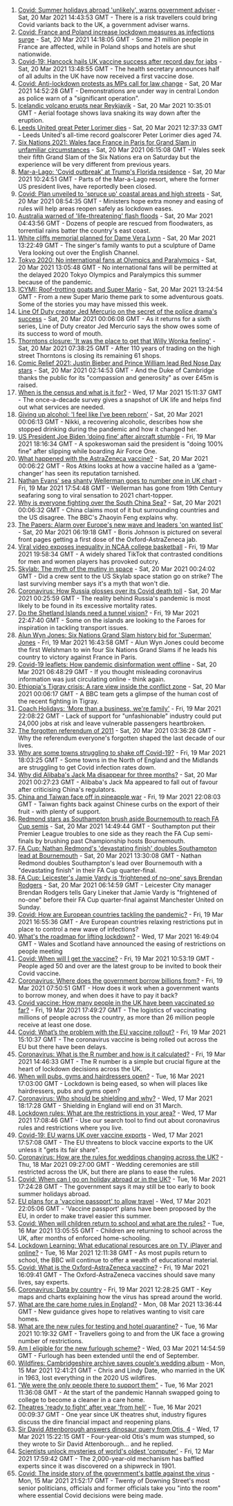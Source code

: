 1. [Covid: Summer holidays abroad 'unlikely', warns government adviser](https://www.bbc.co.uk/news/uk-56467813) - Sat, 20 Mar 2021 14:43:53 GMT - There is a risk travellers could bring Covid variants back to the UK, a government adviser warns.
1. [Covid: France and Poland increase lockdown measures as infections surge](https://www.bbc.co.uk/news/world-europe-56466223) - Sat, 20 Mar 2021 14:18:05 GMT - Some 21 million people in France are affected, while in Poland shops and hotels are shut nationwide.
1. [Covid-19: Hancock hails UK vaccine success after record day for jabs](https://www.bbc.co.uk/news/uk-56469092) - Sat, 20 Mar 2021 13:48:55 GMT - The health secretary announces half of all adults in the UK have now received a first vaccine dose.
1. [Covid: Anti-lockdown protests as MPs call for law change](https://www.bbc.co.uk/news/uk-56469687) - Sat, 20 Mar 2021 14:52:28 GMT - Demonstrations are under way in central London as police warn of a "significant operation".
1. [Icelandic volcano erupts near Reykjavik](https://www.bbc.co.uk/news/world-europe-56468374) - Sat, 20 Mar 2021 10:35:01 GMT - Aerial footage shows lava snaking its way down after the eruption.
1. [Leeds United great Peter Lorimer dies](https://www.bbc.co.uk/sport/football/56234156) - Sat, 20 Mar 2021 12:37:33 GMT - Leeds United's all-time record goalscorer Peter Lorimer dies aged 74.
1. [Six Nations 2021: Wales face France in Paris for Grand Slam in unfamiliar circumstances](https://www.bbc.co.uk/sport/rugby-union/56434263) - Sat, 20 Mar 2021 06:15:08 GMT - Wales seek their fifth Grand Slam of the Six Nations era on Saturday but the experience will be very different from previous years.
1. [Mar-a-Lago: 'Covid outbreak' at Trump's Florida residence](https://www.bbc.co.uk/news/world-us-canada-56436927) - Sat, 20 Mar 2021 10:24:51 GMT - Parts of the Mar-a-Lago resort, where the former US president lives, have reportedly been closed.
1. [Covid: Plan unveiled to 'spruce up' coastal areas and high streets](https://www.bbc.co.uk/news/uk-politics-56461675) - Sat, 20 Mar 2021 08:54:35 GMT - Ministers hope extra money and easing of rules will help areas reopen safely as lockdown eases.
1. [Australia warned of 'life-threatening' flash floods](https://www.bbc.co.uk/news/world-australia-56466310) - Sat, 20 Mar 2021 04:43:56 GMT - Dozens of people are rescued from floodwaters, as torrential rains batter the country's east coast.
1. [White cliffs memorial planned for Dame Vera Lynn](https://www.bbc.co.uk/news/uk-england-56467933) - Sat, 20 Mar 2021 13:22:49 GMT - The singer's family wants to put a sculpture of Dame Vera looking out over the English Channel.
1. [Tokyo 2020: No international fans at Olympics and Paralympics](https://www.bbc.co.uk/sport/olympics/56461152) - Sat, 20 Mar 2021 13:05:48 GMT - No international fans will be permitted at the delayed 2020 Tokyo Olympics and Paralympics this summer because of the pandemic.
1. [ICYMI: Roof-trotting goats and Super Mario](https://www.bbc.co.uk/news/world-56452110) - Sat, 20 Mar 2021 13:24:54 GMT - From a new Super Mario theme park to some adventurous goats. Some of the stories you may have missed this week.
1. [Line Of Duty creator Jed Mercurio on the secret of the police drama's success](https://www.bbc.co.uk/news/entertainment-arts-56462780) - Sat, 20 Mar 2021 00:06:08 GMT - As it returns for a sixth series, Line of Duty creator Jed Mercurio says the show owes some of its success to word of mouth.
1. [Thorntons closure: 'It was the place to get that Willy Wonka feeling'](https://www.bbc.co.uk/news/uk-england-south-yorkshire-56426059) - Sat, 20 Mar 2021 07:38:25 GMT - After 110 years of trading on the high street Thorntons is closing its remaining 61 shops.
1. [Comic Relief 2021: Justin Bieber and Prince William lead Red Nose Day stars](https://www.bbc.co.uk/news/entertainment-arts-56442606) - Sat, 20 Mar 2021 02:14:53 GMT - And the Duke of Cambridge thanks the public for its "compassion and generosity" as over £45m is raised.
1. [When is the census and what is it for?](https://www.bbc.co.uk/news/explainers-55935409) - Wed, 17 Mar 2021 15:11:37 GMT - The once-a-decade survey gives a snapshot of UK life and helps find out what services are needed.
1. [Giving up alcohol: 'I feel like I’ve been reborn’](https://www.bbc.co.uk/news/uk-56449419) - Sat, 20 Mar 2021 00:06:13 GMT - Nikki, a recovering alcoholic, describes how she stopped drinking during the pandemic and how it changed her.
1. [US President Joe Biden ‘doing fine’ after aircraft stumble](https://www.bbc.co.uk/news/world-us-canada-56462824) - Fri, 19 Mar 2021 18:16:34 GMT - A spokeswoman said the president is "doing 100% fine" after slipping while boarding Air Force One.
1. [What happened with the AstraZeneca vaccine?](https://www.bbc.co.uk/news/health-56456022) - Sat, 20 Mar 2021 00:06:22 GMT - Ros Atkins looks at how a vaccine hailed as a ‘game-changer’ has seen its reputation tarnished.
1. [Nathan Evans' sea shanty Wellerman goes to number one in UK chart](https://www.bbc.co.uk/news/entertainment-arts-56463078) - Fri, 19 Mar 2021 17:54:48 GMT - Wellerman has gone from 19th Century seafaring song to viral sensation to 2021 chart-topper.
1. [Why is everyone fighting over the South China Sea?](https://www.bbc.co.uk/news/world-asia-56459744) - Sat, 20 Mar 2021 00:06:32 GMT - China claims most of it but surrounding countries and the US disagree. The BBC's Zhaoyin Feng explains why.
1. [The Papers: Alarm over Europe's new wave and leaders 'on wanted list'](https://www.bbc.co.uk/news/blogs-the-papers-56465142) - Sat, 20 Mar 2021 06:19:18 GMT - Boris Johnson is pictured on several front pages getting a first dose of the Oxford-AstraZeneca jab.
1. [Viral video exposes inequality in NCAA college basketball](https://www.bbc.co.uk/news/world-us-canada-56464331) - Fri, 19 Mar 2021 19:58:34 GMT - A widely shared TikTok that contrasted conditions for men and women players has provoked outcry.
1. [Skylab: The myth of the mutiny in space](https://www.bbc.co.uk/news/stories-56346001) - Sat, 20 Mar 2021 00:24:02 GMT - Did a crew sent to the US Skylab space station go on strike? The last surviving member says it's a myth that won't die.
1. [Coronavirus: How Russia glosses over its Covid death toll](https://www.bbc.co.uk/news/world-europe-56454701) - Sat, 20 Mar 2021 00:25:59 GMT - The reality behind Russia's pandemic is most likely to be found in its excessive mortality rates.
1. [Do the Shetland Islands need a tunnel vision?](https://www.bbc.co.uk/news/uk-scotland-north-east-orkney-shetland-56325106) - Fri, 19 Mar 2021 22:47:40 GMT - Some on the islands are looking to the Faroes for inspiration in tackling transport issues.
1. [Alun Wyn Jones: Six Nations Grand Slam history bid for 'Superman' Jones](https://www.bbc.co.uk/sport/rugby-union/56449307) - Fri, 19 Mar 2021 16:43:58 GMT - Alun Wyn Jones could become the first Welshman to win four Six Nations Grand Slams if he leads his country to victory against France in Paris.
1. [Covid-19 leaflets: How pandemic disinformation went offline](https://www.bbc.co.uk/news/56420379) - Sat, 20 Mar 2021 06:48:29 GMT - If you thought misleading coronavirus information was just circulating online - think again.
1. [Ethiopia's Tigray crisis: A rare view inside the conflict zone](https://www.bbc.co.uk/news/world-africa-56456793) - Sat, 20 Mar 2021 00:06:17 GMT - A BBC team gets a glimpse of the human cost of the recent fighting in Tigray.
1. [Coach Holidays: 'More than a business, we're family'](https://www.bbc.co.uk/news/business-56419005) - Fri, 19 Mar 2021 22:08:22 GMT - Lack of support for "unfashionable" industry could put 24,000 jobs at risk and leave vulnerable passengers heartbroken.
1. [The forgotten referendum of 2011](https://www.bbc.co.uk/news/uk-politics-56435341) - Sat, 20 Mar 2021 03:36:28 GMT - Why the referendum everyone's forgotten shaped the last decade of our lives.
1. [Why are some towns struggling to shake off Covid-19?](https://www.bbc.co.uk/news/health-56449409) - Fri, 19 Mar 2021 18:03:25 GMT - Some towns in the North of England and the Midlands are struggling to get Covid infection rates down.
1. [Why did Alibaba's Jack Ma disappear for three months?](https://www.bbc.co.uk/news/technology-56448688) - Sat, 20 Mar 2021 00:27:23 GMT - Alibaba's Jack Ma appeared to fall out of favour after criticising China's regulators.
1. [China and Taiwan face off in pineapple war](https://www.bbc.co.uk/news/business-56353963) - Fri, 19 Mar 2021 22:08:03 GMT - Taiwan fights back against Chinese curbs on the export of their fruit - with plenty of support.
1. [Redmond stars as Southampton brush aside Bournemouth to reach FA Cup semis](https://www.bbc.co.uk/sport/football/56460519) - Sat, 20 Mar 2021 14:49:44 GMT - Southampton put their Premier League troubles to one side as they reach the FA Cup semi-finals by brushing past Championship hosts Bournemouth.
1. [FA Cup: Nathan Redmond's 'devastating finish' doubles Southampton lead at Bournemouth](https://www.bbc.co.uk/sport/av/football/56469118) - Sat, 20 Mar 2021 13:30:08 GMT - Nathan Redmond doubles Southampton's lead over Bournemouth with a "devastating finish" in their FA Cup quarter-final.
1. [FA Cup: Leicester's Jamie Vardy is 'frightened of no-one' says Brendan Rodgers](https://www.bbc.co.uk/sport/av/football/56464711) - Sat, 20 Mar 2021 06:14:59 GMT - Leicester City manager Brendan Rodgers tells Gary Lineker that Jamie Vardy is "frightened of no-one" before their FA Cup quarter-final against Manchester United on Sunday.
1. [Covid: How are European countries tackling the pandemic?](https://www.bbc.co.uk/news/explainers-53640249) - Fri, 19 Mar 2021 16:55:36 GMT - Are European countries relaxing restrictions put in place to control a new wave of infections?
1. [What's the roadmap for lifting lockdown?](https://www.bbc.co.uk/news/explainers-52530518) - Wed, 17 Mar 2021 16:49:04 GMT - Wales and Scotland have announced the easing of restrictions on people meeting
1. [Covid: When will I get the vaccine?](https://www.bbc.co.uk/news/health-55045639) - Fri, 19 Mar 2021 10:53:19 GMT - People aged 50 and over are the latest group to be invited to book their Covid vaccine.
1. [Coronavirus: Where does the government borrow billions from?](https://www.bbc.co.uk/news/business-50504151) - Fri, 19 Mar 2021 07:50:51 GMT - How does it work when a government wants to borrow money, and when does it have to pay it back?
1. [Covid vaccine: How many people in the UK have been vaccinated so far?](https://www.bbc.co.uk/news/health-55274833) - Fri, 19 Mar 2021 17:49:27 GMT - The logistics of vaccinating millions of people across the country, as more than 26 million people receive at least one dose.
1. [Covid: What’s the problem with the EU vaccine rollout?](https://www.bbc.co.uk/news/explainers-52380823) - Fri, 19 Mar 2021 15:10:37 GMT - The coronavirus vaccine is being rolled out across the EU but there have been delays.
1. [Coronavirus: What is the R number and how is it calculated?](https://www.bbc.co.uk/news/health-52473523) - Fri, 19 Mar 2021 14:46:33 GMT - The R number is a simple but crucial figure at the heart of lockdown decisions across the UK.
1. [When will pubs, gyms and hairdressers open?](https://www.bbc.co.uk/news/explainers-53349989) - Tue, 16 Mar 2021 17:03:00 GMT - Lockdown is being eased, so when will places like hairdressers, pubs and gyms open?
1. [Coronavirus: Who should be shielding and why?](https://www.bbc.co.uk/news/health-51997151) - Wed, 17 Mar 2021 18:17:28 GMT - Shielding in England will end on 31 March.
1. [Lockdown rules: What are the restrictions in your area?](https://www.bbc.co.uk/news/uk-54373904) - Wed, 17 Mar 2021 17:08:46 GMT - Use our search tool to find out about coronavirus rules and restrictions where you live.
1. [Covid-19: EU warns UK over vaccine exports](https://www.bbc.co.uk/news/45877605) - Wed, 17 Mar 2021 17:57:08 GMT - The EU threatens to block vaccine exports to the UK unless it "gets its fair share".
1. [Coronavirus: How are the rules for weddings changing across the UK?](https://www.bbc.co.uk/news/explainers-52811509) - Thu, 18 Mar 2021 09:27:00 GMT - Wedding ceremonies are still restricted across the UK, but there are plans to ease the rules.
1. [Covid: When can I go on holiday abroad or in the UK?](https://www.bbc.co.uk/news/explainers-52646738) - Tue, 16 Mar 2021 17:24:28 GMT - The government says it may still be too early to book summer holidays abroad.
1. [EU plans for a 'vaccine passport' to allow travel](https://www.bbc.co.uk/news/world-europe-56436910) - Wed, 17 Mar 2021 22:05:06 GMT - 'Vaccine passport' plans have been proposed by the EU, in order to make travel easier this summer.
1. [Covid: When will children return to school and what are the rules?](https://www.bbc.co.uk/news/education-51643556) - Tue, 16 Mar 2021 13:05:55 GMT - Children are returning to school across the UK, after months of enforced home-schooling.
1. [Lockdown Learning: What educational resources are on TV, iPlayer and online?](https://www.bbc.co.uk/news/education-55591821) - Tue, 16 Mar 2021 12:11:38 GMT - As most pupils return to school, the BBC will continue to offer a wealth of educational material.
1. [Covid: What is the Oxford-AstraZeneca vaccine?](https://www.bbc.co.uk/news/health-55302595) - Fri, 19 Mar 2021 16:09:41 GMT - The Oxford-AstraZeneca vaccines should save many lives, say experts.
1. [Coronavirus: Data by country](https://www.bbc.co.uk/news/world-51235105) - Fri, 19 Mar 2021 12:28:25 GMT - Key maps and charts explaining how the virus has spread around the world.
1. [What are the care home rules in England?](https://www.bbc.co.uk/news/explainers-53503712) - Mon, 08 Mar 2021 13:36:44 GMT - New guidance gives hope to relatives wanting to visit care homes.
1. [What are the new rules for testing and hotel quarantine?](https://www.bbc.co.uk/news/explainers-52544307) - Tue, 16 Mar 2021 10:19:32 GMT - Travellers going to and from the UK face a growing number of restrictions.
1. [Am I eligible for the new furlough scheme?](https://www.bbc.co.uk/news/explainers-52135342) - Wed, 03 Mar 2021 14:54:59 GMT - Furlough has been extended until the end of September.
1. [Wildfires: Cambridgeshire archive saves couple's wedding album](https://www.bbc.co.uk/news/uk-england-cambridgeshire-56401868) - Mon, 15 Mar 2021 12:41:21 GMT - Chris and Lindy Date, who married in the UK in 1963, lost everything in the 2020 US wildfires.
1. ["We were the only people there to support them"](https://www.bbc.co.uk/news/uk-scotland-glasgow-west-56416118) - Tue, 16 Mar 2021 11:36:08 GMT - At the start of the pandemic Hannah swapped going to college to become a cleaner in a care home.
1. [Theatres 'ready to fight' after year 'from hell'](https://www.bbc.co.uk/news/business-56394404) - Tue, 16 Mar 2021 00:09:37 GMT - One year since UK theatres shut, industry figures discuss the dire financial impact and reopening plans.
1. [Sir David Attenborough answers dinosaur query from Otis, 4](https://www.bbc.co.uk/news/uk-wales-56429104) - Wed, 17 Mar 2021 15:22:15 GMT - Four-year-old Otis's mum was stumped, so they wrote to Sir David Attenborough... and he replied.
1. [Scientists unlock mysteries of world's oldest 'computer'](https://www.bbc.co.uk/news/science-environment-56377567) - Fri, 12 Mar 2021 17:59:42 GMT - The 2,000-year-old mechanism has baffled experts since it was discovered on a shipwreck in 1901.
1. [Covid: The inside story of the government's battle against the virus](https://www.bbc.co.uk/news/uk-politics-56361599) - Mon, 15 Mar 2021 21:52:17 GMT - Twenty of Downing Street's most senior politicians, officials and former officials take you "into the room" where essential Covid decisions were being made.

